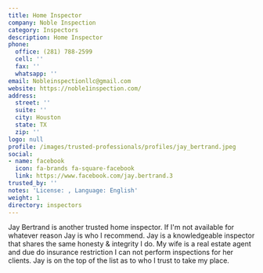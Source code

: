 ```yaml
---
title: Home Inspector
company: Noble Inspection
category: Inspectors
description: Home Inspector
phone:
  office: (281) 788-2599
  cell: ''
  fax: ''
  whatsapp: ''
email: Nobleinspectionllc@gmail.com
website: https://noble1inspection.com/
address:
  street: ''
  suite: ''
  city: Houston
  state: TX
  zip: ''
logo: null
profile: /images/trusted-professionals/profiles/jay_bertrand.jpeg
social:
- name: facebook
  icon: fa-brands fa-square-facebook
  link: https://www.facebook.com/jay.bertrand.3
trusted_by: ''
notes: 'License: , Language: English'
weight: 1
directory: inspectors
---
```

Jay Bertrand is another trusted home inspector. If I'm not available for whatever reason Jay is who I recommend. Jay is a knowledgeable inspector that shares the same honesty & integrity I do. My wife is a real estate agent and due do insurance restriction I can not perform inspections for her clients. Jay is on the top of the list as to who I trust to take my place.
